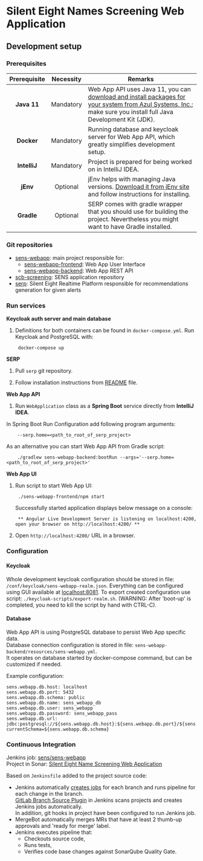 # Silent Eight Names Screening Web Application

## Development setup

### Prerequisites

|Prerequisite|Necessity|Remarks|
|:-----------:|:-------:|-------|
|**Java 11** |Mandatory| Web App API uses Java 11, you can  [download and install packages for your system from Azul Systems, Inc.](https://www.azul.com/downloads/zulu-community/?&version=java-11-lts); make sure you install full Java Development Kit (JDK). |
|**Docker**  |Mandatory| Running database and keycloak server for Web App API, which greatly simplifies development setup. |
|**IntelliJ**|Mandatory| Project is prepared for being worked on in IntelliJ IDEA. |
|**jEnv**    |Optional | jEnv helps with managing Java versions. [Download it from jEnv site](https://www.jenv.be/) and follow instructions for installing.|   
|**Gradle**  |Optional | SERP comes with gradle wrapper that you should use for building the project. Nevertheless you might want to have Gradle installed.|


### Git repositories

* [sens-webapp](https://gitlab.silenteight.com/sens/sens-webapp): main project responsible for:
  * [sens-webapp-frontend](https://gitlab.silenteight.com/sens/sens-webapp/tree/master/sens-webapp-frontend): Web App User Interface
  * [sens-webapp-backend](https://gitlab.silenteight.com/sens/sens-webapp/tree/master/sens-webapp-backend): Web App REST API 
* [scb-screening](https://gitlab.silenteight.com/scb/scb-screening): SENS application repository
* [serp](https://gitlab.silenteight.com/sens/serp): Silent Eight Realtime Platform responsible for recommendations generation for given alerts

### Run services

**Keycloak auth server and main database**

1. Definitions for both containers can be found in `docker-compose.yml`. Run Keycloak and PostgreSQL with:
        
        docker-compose up

**SERP**

1. Pull `serp` git repository.

2. Follow installation instructions from [README](https://gitlab.silenteight.com/sens/serp/blob/master/README.md) file.

**Web App API**
    
1. Run `WebApplication` class as a **Spring Boot** service directly from **IntelliJ IDEA**. 

In Spring Boot Run Configuration add following program arguments:

        --serp.home=<path_to_root_of_serp_project>
   
   As an alternative you can start Web App API from Gradle script:
   
        ./gradlew sens-webapp-backend:bootRun --args='--serp.home=<path_to_root_of_serp_project>'
    
**Web App UI**

1. Run script to start Web App UI:

        ./sens-webapp-frontend/npm start

   Successfully started application displays below message on a console:
   
        ** Angular Live Development Server is listening on localhost:4200, open your browser on http://localhost:4200/ **

2. Open `http://localhost:4200/` URL in a browser.  

### Configuration

#### Keycloak

Whole development keycloak configuration should be stored in file: `/conf/keycloak/sens-webapp-realm.json`.
Everything can be configured using GUI available at [localhost:8081](http://localhost:8081).
To export created configuration use script: `./keycloak-scripts/export-realm.sh`. (WARNING: After 'boot-up' is completed, you need to kill the script by hand with CTRL-C).

#### Database

Web App API is using PostgreSQL database to persist Web App specific data.  
Database connection configuration is stored in file: `sens-webapp-backend/resources/sens-webapp.yml`.  
It operates on database started by docker-compose command, but can be customized if needed.

Example configuration:

    sens.webapp.db.host: localhost
    sens.webapp.db.port: 5432
    sens.webapp.db.schema: public
    sens.webapp.db.name: sens_webapp_db
    sens.webapp.db.user: sens_webapp
    sens.webapp.db.password: sens_webapp_pass
    sens.webapp.db.url: jdbc:postgresql://${sens.webapp.db.host}:${sens.webapp.db.port}/${sens.webapp.db.name}?currentSchema=${sens.webapp.db.schema}

### Continuous Integration

Jenkins job: [sens/sens-webapp](https://jenkins.silenteight.com/job/sens/job/sens%252Fsens-webapp/)  
Project in Sonar: [Silent Eight Name Screening Web Application](https://sonar.silenteight.com/dashboard?id=com.silenteight.sens.webapp%3Awebapp)

Based on `Jenkinsfile` added to the project source code:
* Jenkins automatically [creates jobs](https://jenkins.silenteight.com/view/Current/job/sens/job/sens%252Fsens-webapp/) for each branch and runs pipeline for each change in the branch.  
[GitLab Branch Source Plugin](https://jenkins.io/blog/2019/08/23/introducing-gitlab-branch-source-plugin/) in Jenkins scans projects and creates Jenkins jobs automatically.   
In addition, git hooks in project have been configured to run Jenkins job.
* MergeBot automatically merges MRs that have at least 2 thumb-up approvals and 'ready for merge' label.   
* Jenkins executes pipeline that:
  * Checkouts source code,
  * Runs tests,
  * Verifies code base changes against SonarQube Quality Gate.

